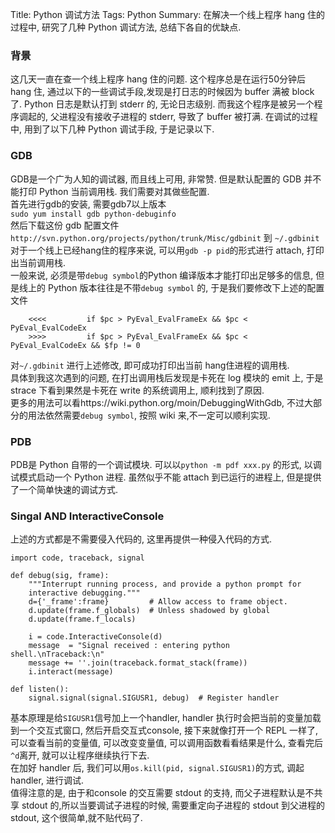 Title: Python 调试方法
Tags: Python
Summary: 在解决一个线上程序 hang 住的过程中, 研究了几种 Python 调试方法, 总结下各自的优缺点.


### 背景
这几天一直在查一个线上程序 hang 住的问题. 这个程序总是在运行50分钟后 hang 住, 通过以下的一些调试手段,发现是打日志的时候因为 buffer 满被 block 了.
Python 日志是默认打到 stderr 的, 无论日志级别. 而我这个程序是被另一个程序调起的, 父进程没有接收子进程的 stderr, 导致了 buffer 被打满.
在调试的过程中, 用到了以下几种 Python 调试手段, 于是记录以下.



### GDB
GDB是一个广为人知的调试器, 而且线上可用, 非常赞. 但是默认配置的 GDB 并不能打印 Python 当前调用栈. 我们需要对其做些配置.   
首先进行gdb的安装, 需要gdb7以上版本  
`sudo yum install gdb python-debuginfo`   
然后下载这份 gdb 配置文件` http://svn.python.org/projects/python/trunk/Misc/gdbinit ` 到 `~/.gdbinit`  
对于一个线上已经hang住的程序来说, 可以用` gdb -p pid `的形式进行 attach, 打印出当前调用栈.  
一般来说, 必须是带`debug symbol`的Python 编译版本才能打印出足够多的信息, 但是线上的 Python 版本往往是不带`debug symbol` 的, 于是我们要修改下上述的配置文件
```
    <<<<         if $pc > PyEval_EvalFrameEx && $pc < PyEval_EvalCodeEx
    >>>>         if $pc > PyEval_EvalFrameEx && $pc < PyEval_EvalCodeEx && $fp != 0
```
对`~/.gdbinit` 进行上述修改, 即可成功打印出当前 hang住进程的调用栈.  
具体到我这次遇到的问题, 在打出调用栈后发现是卡死在 log 模块的 emit 上, 于是 strace 下看到果然是卡死在 write 的系统调用上, 顺利找到了原因.  
更多的用法可以看https://wiki.python.org/moin/DebuggingWithGdb, 不过大部分的用法依然需要`debug symbol`, 按照 wiki 来,不一定可以顺利实现.

### PDB
PDB是 Python 自带的一个调试模块. 可以以`python -m pdf xxx.py` 的形式, 以调试模式启动一个 Python 进程.
虽然似乎不能 attach 到已运行的进程上, 但是提供了一个简单快速的调试方式.

### Singal AND InteractiveConsole
上述的方式都是不需要侵入代码的, 这里再提供一种侵入代码的方式.
```
import code, traceback, signal

def debug(sig, frame):
    """Interrupt running process, and provide a python prompt for
    interactive debugging."""
    d={'_frame':frame}         # Allow access to frame object.
    d.update(frame.f_globals)  # Unless shadowed by global
    d.update(frame.f_locals)

    i = code.InteractiveConsole(d)
    message  = "Signal received : entering python shell.\nTraceback:\n"
    message += ''.join(traceback.format_stack(frame))
    i.interact(message)

def listen():
    signal.signal(signal.SIGUSR1, debug)  # Register handler

```
基本原理是给`SIGUSR1`信号加上一个handler, handler 执行时会把当前的变量加载到一个交互式窗口, 然后开启交互式console, 接下来就像打开一个 REPL 一样了, 可以查看当前的变量值, 可以改变变量值, 可以调用函数看看结果是什么, 查看完后`^d`离开, 就可以让程序继续执行下去.   
在加好 handler 后, 我们可以用`os.kill(pid, signal.SIGUSR1)`的方式, 调起 handler, 进行调试.  
值得注意的是, 由于和console 的交互需要 stdout 的支持, 而父子进程默认是不共享 stdout 的,所以当要调试子进程的时候, 需要重定向子进程的 stdout 到父进程的 stdout, 这个很简单,就不贴代码了.
